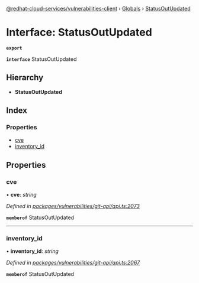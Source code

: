 [@redhat-cloud-services/vulnerabilities-client](../README.md) › [Globals](../globals.md) › [StatusOutUpdated](statusoutupdated.md)

# Interface: StatusOutUpdated

**`export`** 

**`interface`** StatusOutUpdated

## Hierarchy

* **StatusOutUpdated**

## Index

### Properties

* [cve](statusoutupdated.md#cve)
* [inventory_id](statusoutupdated.md#inventory_id)

## Properties

###  cve

• **cve**: *string*

*Defined in [packages/vulnerabilities/git-api/api.ts:2073](https://github.com/RedHatInsights/javascript-clients/blob/master/packages/vulnerabilities/git-api/api.ts#L2073)*

**`memberof`** StatusOutUpdated

___

###  inventory_id

• **inventory_id**: *string*

*Defined in [packages/vulnerabilities/git-api/api.ts:2067](https://github.com/RedHatInsights/javascript-clients/blob/master/packages/vulnerabilities/git-api/api.ts#L2067)*

**`memberof`** StatusOutUpdated
